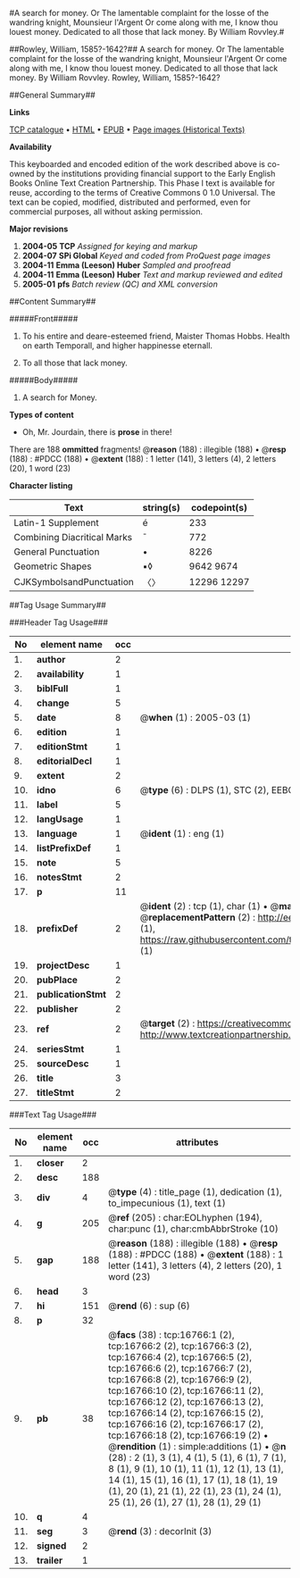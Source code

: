#A search for money. Or The lamentable complaint for the losse of the wandring knight, Mounsieur l'Argent Or come along with me, I know thou louest money. Dedicated to all those that lack money. By William Rovvley.#

##Rowley, William, 1585?-1642?##
A search for money. Or The lamentable complaint for the losse of the wandring knight, Mounsieur l'Argent Or come along with me, I know thou louest money. Dedicated to all those that lack money. By William Rovvley.
Rowley, William, 1585?-1642?

##General Summary##

**Links**

[TCP catalogue](http://www.ota.ox.ac.uk/tcp/)  • 
[HTML](http://tei.it.ox.ac.uk/tcp/Texts-HTML/free/A11/A11154.html)  • 
[EPUB](http://tei.it.ox.ac.uk/tcp/Texts-EPUB/free/A11/A11154.epub) • 
[Page images (Historical Texts)](https://data.historicaltexts.jisc.ac.uk/view?pubId=eebo-99851492e&pageId=eebo-99851492e-16766-1)

**Availability**

This keyboarded and encoded edition of the
	       work described above is co-owned by the institutions
	       providing financial support to the Early English Books
	       Online Text Creation Partnership. This Phase I text is
	       available for reuse, according to the terms of Creative
	       Commons 0 1.0 Universal. The text can be copied,
	       modified, distributed and performed, even for
	       commercial purposes, all without asking permission.

**Major revisions**

1. __2004-05__ __TCP__ *Assigned for keying and markup*
1. __2004-07__ __SPi Global__ *Keyed and coded from ProQuest page images*
1. __2004-11__ __Emma (Leeson) Huber__ *Sampled and proofread*
1. __2004-11__ __Emma (Leeson) Huber__ *Text and markup reviewed and edited*
1. __2005-01__ __pfs__ *Batch review (QC) and XML conversion*

##Content Summary##

#####Front#####

1. To his entire and deare-esteemed friend, Maister Thomas Hobbs. Health on earth Temporall, and higher happinesse eternall.

1. To all those that lack money.

#####Body#####

1. A search for Money.

**Types of content**

  * Oh, Mr. Jourdain, there is **prose** in there!

There are 188 **ommitted** fragments! 
 @__reason__ (188) : illegible (188)  •  @__resp__ (188) : #PDCC (188)  •  @__extent__ (188) : 1 letter (141), 3 letters (4), 2 letters (20), 1 word (23)

**Character listing**


|Text|string(s)|codepoint(s)|
|---|---|---|
|Latin-1 Supplement|é|233|
|Combining             Diacritical Marks|̄|772|
|General Punctuation|•|8226|
|Geometric Shapes|▪◊|9642 9674|
|CJKSymbolsandPunctuation|〈〉|12296 12297|

##Tag Usage Summary##

###Header Tag Usage###

|No|element name|occ|attributes|
|---|---|---|---|
|1.|__author__|2||
|2.|__availability__|1||
|3.|__biblFull__|1||
|4.|__change__|5||
|5.|__date__|8| @__when__ (1) : 2005-03 (1)|
|6.|__edition__|1||
|7.|__editionStmt__|1||
|8.|__editorialDecl__|1||
|9.|__extent__|2||
|10.|__idno__|6| @__type__ (6) : DLPS (1), STC (2), EEBO-CITATION (1), PROQUEST (1), VID (1)|
|11.|__label__|5||
|12.|__langUsage__|1||
|13.|__language__|1| @__ident__ (1) : eng (1)|
|14.|__listPrefixDef__|1||
|15.|__note__|5||
|16.|__notesStmt__|2||
|17.|__p__|11||
|18.|__prefixDef__|2| @__ident__ (2) : tcp (1), char (1)  •  @__matchPattern__ (2) : ([0-9\-]+):([0-9IVX]+) (1), (.+) (1)  •  @__replacementPattern__ (2) : http://eebo.chadwyck.com/downloadtiff?vid=$1&page=$2 (1), https://raw.githubusercontent.com/textcreationpartnership/Texts/master/tcpchars.xml#$1 (1)|
|19.|__projectDesc__|1||
|20.|__pubPlace__|2||
|21.|__publicationStmt__|2||
|22.|__publisher__|2||
|23.|__ref__|2| @__target__ (2) : https://creativecommons.org/publicdomain/zero/1.0/ (1), http://www.textcreationpartnership.org/docs/. (1)|
|24.|__seriesStmt__|1||
|25.|__sourceDesc__|1||
|26.|__title__|3||
|27.|__titleStmt__|2||


###Text Tag Usage###

|No|element name|occ|attributes|
|---|---|---|---|
|1.|__closer__|2||
|2.|__desc__|188||
|3.|__div__|4| @__type__ (4) : title_page (1), dedication (1), to_impecunious (1), text (1)|
|4.|__g__|205| @__ref__ (205) : char:EOLhyphen (194), char:punc (1), char:cmbAbbrStroke (10)|
|5.|__gap__|188| @__reason__ (188) : illegible (188)  •  @__resp__ (188) : #PDCC (188)  •  @__extent__ (188) : 1 letter (141), 3 letters (4), 2 letters (20), 1 word (23)|
|6.|__head__|3||
|7.|__hi__|151| @__rend__ (6) : sup (6)|
|8.|__p__|32||
|9.|__pb__|38| @__facs__ (38) : tcp:16766:1 (2), tcp:16766:2 (2), tcp:16766:3 (2), tcp:16766:4 (2), tcp:16766:5 (2), tcp:16766:6 (2), tcp:16766:7 (2), tcp:16766:8 (2), tcp:16766:9 (2), tcp:16766:10 (2), tcp:16766:11 (2), tcp:16766:12 (2), tcp:16766:13 (2), tcp:16766:14 (2), tcp:16766:15 (2), tcp:16766:16 (2), tcp:16766:17 (2), tcp:16766:18 (2), tcp:16766:19 (2)  •  @__rendition__ (1) : simple:additions (1)  •  @__n__ (28) : 2 (1), 3 (1), 4 (1), 5 (1), 6 (1), 7 (1), 8 (1), 9 (1), 10 (1), 11 (1), 12 (1), 13 (1), 14 (1), 15 (1), 16 (1), 17 (1), 18 (1), 19 (1), 20 (1), 21 (1), 22 (1), 23 (1), 24 (1), 25 (1), 26 (1), 27 (1), 28 (1), 29 (1)|
|10.|__q__|4||
|11.|__seg__|3| @__rend__ (3) : decorInit (3)|
|12.|__signed__|2||
|13.|__trailer__|1||
